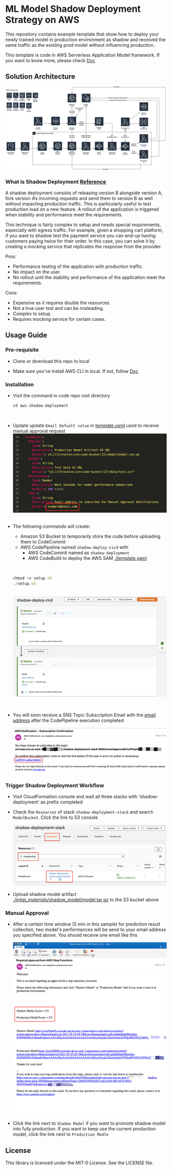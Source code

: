 # ML Model Shadow Deployment Strategy on AWS

This repository contains example template that show how to deploy your newly trained model in production environment as shadow and received the same traffic as the existing prod model without influencing production. 

This template is code in AWS Serverless Application Model framework. If you want to know more, please check [Doc](https://docs.aws.amazon.com/serverless-application-model/latest/developerguide/what-is-sam.html)

## Solution Architecture
![Model Bucket Image](inital_materials/pic/solution_architecture.png)

### What is Shadow Deployment [Reference](https://thenewstack.io/deployment-strategies/#:~:text=A%20shadow%20deployment%20consists%20of,load%20on%20a%20new%20feature.)

A shadow deployment consists of releasing version B alongside version A, fork version A’s incoming requests and send them to version B as well without impacting production traffic. This is particularly useful to test production load on a new feature. A rollout of the application is triggered when stability and performance meet the requirements.

This technique is fairly complex to setup and needs special requirements, especially with egress traffic. For example, given a shopping cart platform, if you want to shadow test the payment service you can end-up having customers paying twice for their order. In this case, you can solve it by creating a mocking service that replicates the response from the provider.


Pros:

- Performance testing of the application with production traffic.
- No impact on the user.
- No rollout until the stability and performance of the application meet the requirements.

Cons:

- Expensive as it requires double the resources.
- Not a true user test and can be misleading.
- Complex to setup.
- Requires mocking service for certain cases.

## Usage Guide

### Pre-requisite

- Clone or download this repo to local 

- Make sure you've install AWS CLI in local. If not, follow [Doc](https://docs.aws.amazon.com/cli/latest/userguide/cli-chap-install.html)

### Installation

- Visit the command in code repo root directory 
    ```ts
    cd aws-shadow-deployment 
    ```
&nbsp;

- <a name="email"></a>Update update ```Email Defualt value``` in [template.yaml](template.yaml) used to receive manual approval request 
    ![Email Address Image](inital_materials/pic/email_address.png)
&nbsp;

- The following commands will create:
    - Amazon S3 Bucket to temporarily store the code before uploading them to CodeCommit
    - AWS CodePipeline named ```shadow-deploy-cicd``` with 
        - AWS CodeCommit named as ```shadow-deployment```
        - AWS CodeBuild to deploy the AWS SAM [./template.yaml](template.yaml)
    
    &nbsp;
    ```ts
    chmod +x setup.sh
    ./setup.sh
    ```
    &nbsp;
    ![CodePipeline Image](inital_materials/pic/codepipeline.png)

&nbsp;

- You will soon receive a SNS Topic Subscription Email with the [email address](#email) after the CodePipeline execution completed

    ![SNS Subscription Image](inital_materials/pic/sns_subscribe.png)

### Trigger Shadow Deployment Workflow

- Visit CloudFormation console and wait all three stacks with 'shadow-deployment' as prefix completed

- Check the ```Resources``` of stack ```shadow-deployment-stack``` and search ```ModelBucket```. Click the link to S3 console

    ![Model Bucket Image](inital_materials/pic/model_bucket.png)

- Upload shadow model artifact [./inital_materials/shadow_model/model.tar.gz](inital_materials/shadow_model/model.tar.gz) to the S3 bucket above


### Manual Approval

- After a certain time window (5 min in this sample) for prediction result colleciton, two model's performances will be send to your email address you specified above. You should receive one email like this

    ![Manual Approval Image](inital_materials/pic/manual_approval.png)

- Click the link next to ```Shadow Model``` if you want to promote shadow model into fully production. If you want to keep use the current production model, click the link next to ```Production Modle```


## License

This library is licensed under the MIT-0 License. See the LICENSE file.

